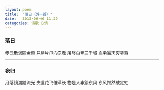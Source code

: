 ```yaml
---
layout: poem
title:  "落日（外一首）"
date:   2015-06-06 11:35
categories: 诗歌 心情
---
```


### 落日

赤云散漫匿金兽
只鳞片爪向东走
屠尽白帝三千城
血染遍天穷碧落

---

### 夜归

月落镜湖黯流光
夹道花飞催草长
物是人非怨东风
东风愕然破霓虹
